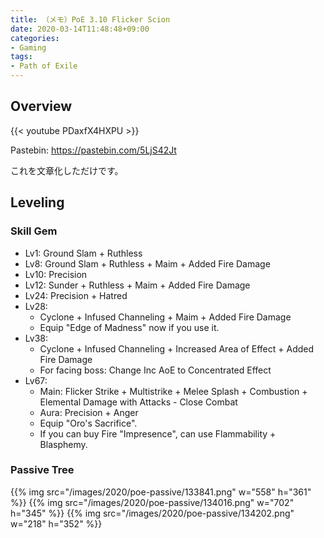 ```yaml
---
title: （メモ）PoE 3.10 Flicker Scion
date: 2020-03-14T11:48:48+09:00
categories:
- Gaming
tags:
- Path of Exile
---
```


## Overview
{{< youtube PDaxfX4HXPU >}}

Pastebin: https://pastebin.com/5LjS42Jt

これを文章化しただけです。

## Leveling

### Skill Gem

- Lv1: Ground Slam + Ruthless
- Lv8: Ground Slam + Ruthless + Maim + Added Fire Damage
- Lv10: Precision
- Lv12: Sunder + Ruthless + Maim + Added Fire Damage
- Lv24: Precision + Hatred
- Lv28: 
  - Cyclone + Infused Channeling + Maim + Added Fire Damage
  - Equip "Edge of Madness" now if you use it.
- Lv38: 
  - Cyclone + Infused Channeling + Increased Area of Effect + Added Fire Damage
  - For facing boss: Change Inc AoE to Concentrated Effect
- Lv67:
  - Main: Flicker Strike + Multistrike + Melee Splash + Combustion + Elemental Damage with Attacks - Close Combat
  - Aura: Precision + Anger
  - Equip "Oro's Sacrifice".
  - If you can buy Fire "Impresence", can use Flammability + Blasphemy.

### Passive Tree

{{% img src="/images/2020/poe-passive/133841.png" w="558" h="361" %}}
{{% img src="/images/2020/poe-passive/134016.png" w="702" h="345" %}}
{{% img src="/images/2020/poe-passive/134202.png" w="218" h="352" %}}